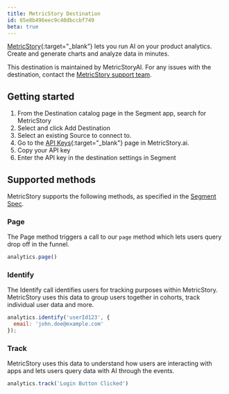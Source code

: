 ```yaml
---
title: MetricStory Destination
id: 65e8b496eec9c40dbccbf749
beta: true
---
```


[MetricStory](https://www.metricstory.ai){:target="_blank”} lets you run AI on your product analytics. Create and generate charts and analyze data in minutes.

This destination is maintained by MetricStoryAI. For any issues with the destination, contact the [MetricStory support team](support@metricstory.a).

## Getting started
1. From the Destination catalog page in the Segment app, search for MetricStory
2. Select and click Add Destination
3. Select an existing Source to connect to.
4.  Go to the [API Keys](https://www.metricstory.ai/account/apikeys){:target="_blank"} page in MetricStory.ai.
5. Copy your API key
6. Enter the API key in the destination settings in Segment

## Supported methods
MetricStory supports the following methods, as specified in the [Segment Spec](/docs/connections/spec).

### Page
The Page method triggers a call to our `page` method which lets users query drop off in the funnel.

```js
analytics.page()
```

### Identify
The Identify call identifies users for tracking purposes within MetricStory. MetricStory uses this data to group users together in cohorts, track individual user data and more.

```js
analytics.identify('userId123', {
  email: 'john.doe@example.com'
});
```

### Track
MetricStory uses this data to understand how users are interacting with apps and lets users query data with AI through the events.

```js
analytics.track('Login Button Clicked')
```